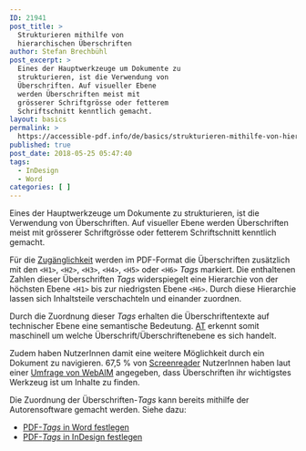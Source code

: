 ```yaml
---
ID: 21941
post_title: >
  Strukturieren mithilfe von
  hierarchischen Überschriften
author: Stefan Brechbühl
post_excerpt: >
  Eines der Hauptwerkzeuge um Dokumente zu
  strukturieren, ist die Verwendung von
  Überschriften. Auf visueller Ebene
  werden Überschriften meist mit
  grösserer Schriftgrösse oder fetterem
  Schriftschnitt kenntlich gemacht.
layout: basics
permalink: >
  https://accessible-pdf.info/de/basics/strukturieren-mithilfe-von-hierarchischen-ueberschriften/
published: true
post_date: 2018-05-25 05:47:40
tags:
  - InDesign
  - Word
categories: [ ]
---
```

Eines der Hauptwerkzeuge um Dokumente zu strukturieren, ist die Verwendung von Überschriften. Auf visueller Ebene werden Überschriften meist mit grösserer Schriftgrösse oder fetterem Schriftschnitt kenntlich gemacht.

Für die [Zugänglichkeit](https://accessible-pdf.info/de/glossar/#zugaenglichkeit) werden im PDF-Format die Überschriften zusätzlich mit den `<H1>`, `<H2>`, `<H3>`, `<H4>`, `<H5>` oder `<H6>` *Tags* markiert. Die enthaltenen Zahlen dieser Überschriften *Tags* widerspiegelt eine Hierarchie von der höchsten Ebene `<H1>` bis zur niedrigsten Ebene `<H6>`. Durch diese Hierarchie lassen sich Inhaltsteile verschachteln und einander zuordnen.

Durch die Zuordnung dieser *Tags* erhalten die Überschriftentexte auf technischer Ebene eine semantische Bedeutung. [AT](https://accessible-pdf.info/de/glossar/#assistive-technologie) erkennt somit maschinell um welche Überschrift/Überschriftenebene es sich handelt.

Zudem haben NutzerInnen damit eine weitere Möglichkeit durch ein Dokument zu navigieren. 67,5 % von [Screenreader](https://accessible-pdf.info/de/glossar/#assistive-technologie) NutzerInnen haben laut einer [Umfrage von WebAIM](https://webaim.org/projects/screenreadersurvey7/#finding) angegeben, dass Überschriften ihr wichtigstes Werkzeug ist um Inhalte zu finden.

Die Zuordnung der Überschriften-*Tags* kann bereits mithilfe der Autorensoftware gemacht werden. Siehe dazu:

- [PDF-*Tags* in Word festlegen](https://accessible-pdf.info/de/basics/pdf-tags-in-word-festlegen/)
- [PDF-*Tags* in InDesign festlegen](https://accessible-pdf.info/de/basics/pdf-tags-in-indesign-festlegen/)
